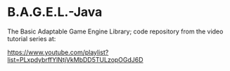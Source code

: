 # B.A.G.E.L.-Java
The Basic Adaptable Game Engine Library; code repository from the video tutorial series at:

https://www.youtube.com/playlist?list=PLxpdybrffYlNtjVkMbDD5TULzopOGdJ6D
